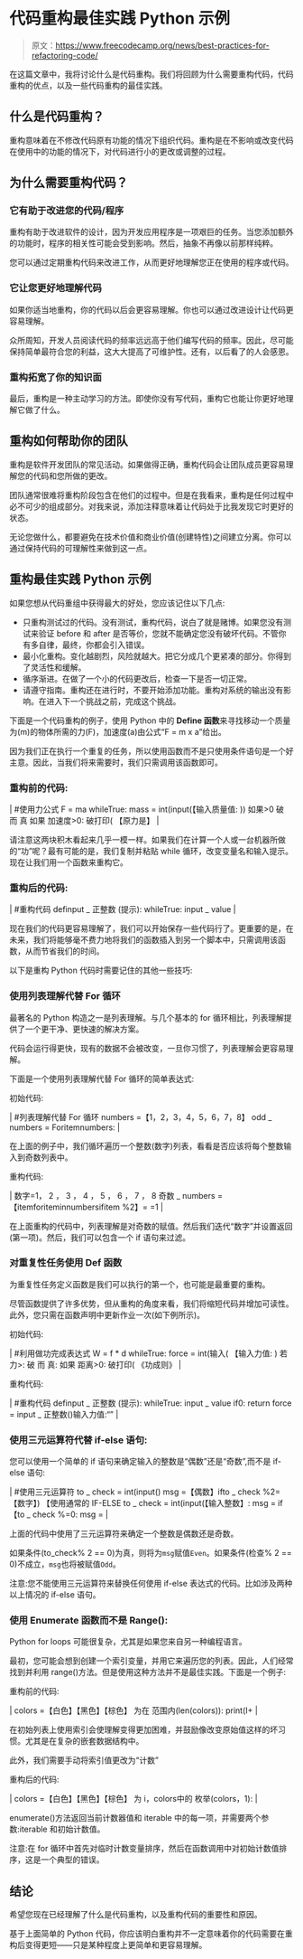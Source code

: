 # 代码重构最佳实践 Python 示例

> 原文：<https://www.freecodecamp.org/news/best-practices-for-refactoring-code/>

在这篇文章中，我将讨论什么是代码重构。我们将回顾为什么需要重构代码，代码重构的优点，以及一些代码重构的最佳实践。

## 什么是代码重构？

重构意味着在不修改代码原有功能的情况下组织代码。重构是在不影响或改变代码在使用中的功能的情况下，对代码进行小的更改或调整的过程。

## 为什么需要重构代码？

### 它有助于改进您的代码/程序

重构有助于改进软件的设计，因为开发应用程序是一项艰巨的任务。当您添加额外的功能时，程序的相关性可能会受到影响。然后，抽象不再像以前那样纯粹。

您可以通过定期重构代码来改进工作，从而更好地理解您正在使用的程序或代码。

### 它让您更好地理解代码

如果你适当地重构，你的代码以后会更容易理解。你也可以通过改进设计让代码更容易理解。

众所周知，开发人员阅读代码的频率远远高于他们编写代码的频率。因此，尽可能保持简单最符合您的利益，这大大提高了可维护性。还有，以后看了的人会感恩。

### 重构拓宽了你的知识面

最后，重构是一种主动学习的方法。即使你没有写代码，重构它也能让你更好地理解它做了什么。

## 重构如何帮助你的团队

重构是软件开发团队的常见活动。如果做得正确，重构代码会让团队成员更容易理解您的代码和您所做的更改。

团队通常很难将重构阶段包含在他们的过程中。但是在我看来，重构是任何过程中必不可少的组成部分。对我来说，添加注释意味着让代码处于比我发现它时更好的状态。

无论您做什么，都要避免在技术价值和商业价值(创建特性)之间建立分离。你可以通过保持代码的可理解性来做到这一点。

## 重构最佳实践 Python 示例

如果您想从代码重组中获得最大的好处，您应该记住以下几点:

*   只重构测试过的代码。没有测试，重构代码，说白了就是赌博。如果您没有测试来验证 before 和 after 是否等价，您就不能确定您没有破坏代码。不管你有多自律，最终，你都会引入错误。
*   最小化重构。变化越剧烈，风险就越大。把它分成几个更紧凑的部分。你得到了灵活性和缓解。
*   循序渐进。在做了一个小的代码更改后，检查一下是否一切正常。
*   请遵守指南。重构还在进行时，不要开始添加功能。重构对系统的输出没有影响。在进入下一个挑战之前，完成这个挑战。

下面是一个代码重构的例子，使用 Python 中的 **Define 函数**来寻找移动一个质量为(m)的物体所需的力(F)，加速度(a)由公式“F = m x a”给出。

因为我们正在执行一个重复的任务，所以使用函数而不是只使用条件语句是一个好主意。因此，当我们将来需要时，我们只需调用该函数即可。

### 重构前的代码:

| #使用力公式 F = ma    whileTrue:  mass = int(input(【输入质量值: ))  如果>0  破  而 真    如果 加速度>0:  破打印( 【原力是】 |

请注意这两块积木看起来几乎一模一样。如果我们在计算一个人或一台机器所做的“功”呢？最有可能的是，我们复制并粘贴 while 循环，改变变量名和输入提示。现在让我们用一个函数来重构它。

### 重构后的代码:

| #重构代码    definput _ 正整数 (提示):  whileTrue:  input _ value |

现在我们的代码更容易理解了，我们可以开始保存一些代码行了。更重要的是，在未来，我们将能够毫不费力地将我们的函数插入到另一个脚本中，只需调用该函数，从而节省我们的时间。

以下是重构 Python 代码时需要记住的其他一些技巧:

### 使用列表理解代替 For 循环

最著名的 Python 构造之一是列表理解。与几个基本的 for 循环相比，列表理解提供了一个更干净、更快速的解决方案。

代码会运行得更快，现有的数据不会被改变，一旦你习惯了，列表理解会更容易理解。

下面是一个使用列表理解代替 For 循环的简单表达式:

初始代码:

| #列表理解代替 For 循环    numbers =【1，2，3，4，5，6，7，8】  odd _ numbers =  Foritemnumbers:  |

在上面的例子中，我们循环遍历一个整数(数字)列表，看看是否应该将每个整数输入到奇数列表中。

重构代码:

| 数字=1， 2 ， 3 ， 4 ， 5 ， 6 ， 7 ， 8 奇数 _ numbers =【itemforiteminnumbersifitem %2】= =1 |

在上面重构的代码中，列表理解是对奇数的赋值。然后我们迭代“数字”并设置返回(第一项)。然后，我们可以包含一个 if 语句来过滤。

### 对重复性任务使用 Def 函数

为重复性任务定义函数是我们可以执行的第一个，也可能是最重要的重构。

尽管函数提供了许多优势，但从重构的角度来看，我们将缩短代码并增加可读性。此外，您只需在函数声明中更新作业一次(如下例所示)。

初始代码:

| #利用做功完成表达式 W = f * d    whileTrue:  force = int(输入( 【输入力值: )  若 力>:  破  而 真:    如果 距离>0:  破打印( 《功成则》 |

重构代码:

| #重构代码    definput _ 正整数 (提示):  whileTrue:  input _ value  if0:  return force = input _ 正整数()输入力值:“” |

### 使用三元运算符代替 if-else 语句:

您可以使用一个简单的 if 语句来确定输入的整数是“偶数”还是“奇数”,而不是 if-else 语句:

| #使用三元运算符    to _ check = int(input()  msg =【偶数】ifto _ check %2= 【数字】)      【使用通常的 IF-ELSE    to _ check = int(input(【输入整数】:  msg = if【to _ check %=0:  msg = |

上面的代码中使用了三元运算符来确定一个整数是偶数还是奇数。

如果条件(to_check% 2 == 0)为真，则将为`msg`赋值`Even`。如果条件(检查% 2 == 0)不成立，`msg`也将被赋值`Odd`。

注意:您不能使用三元运算符来替换任何使用 if-else 表达式的代码。比如涉及两种以上情况的 if-else 语句。

### 使用 Enumerate 函数而不是 Range():

Python for loops 可能很复杂，尤其是如果您来自另一种编程语言。

最初，您可能会想到创建一个索引变量，并用它来遍历您的列表。因此，人们经常找到并利用 range()方法。但是使用这种方法并不是最佳实践。下面是一个例子:

重构前的代码:

| colors =【白色】【黑色】【棕色】 为在 范围内(len(colors)):  print(I+ |

在初始列表上使用索引会使理解变得更加困难，并鼓励像改变原始值这样的坏习惯。尤其是在复杂的嵌套数据结构中。

此外，我们需要手动将索引值更改为“计数”

重构后的代码:

| colors =【白色】【黑色】【棕色】 为 i，colors中的 枚举(colors，1):  |

enumerate()方法返回当前计数器值和 iterable 中的每一项，并需要两个参数:iterable 和初始计数值。

注意:在 for 循环中首先对临时计数变量排序，然后在函数调用中对初始计数值排序，这是一个典型的错误。

## 结论

希望您现在已经理解了什么是代码重构，以及重构代码的重要性和原因。

基于上面简单的 Python 代码，你应该明白重构并不一定意味着你的代码需要在重构后变得更短——只是某种程度上更简单和更容易理解。